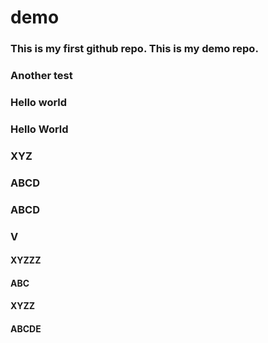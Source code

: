 # demo

### This is my first github repo. This is my demo repo.

### Another test
### Hello world
### Hello World
### XYZ
### ABCD
### ABCD
### V


#### XYZZZ
#### ABC
#### XYZZ
#### ABCDE
